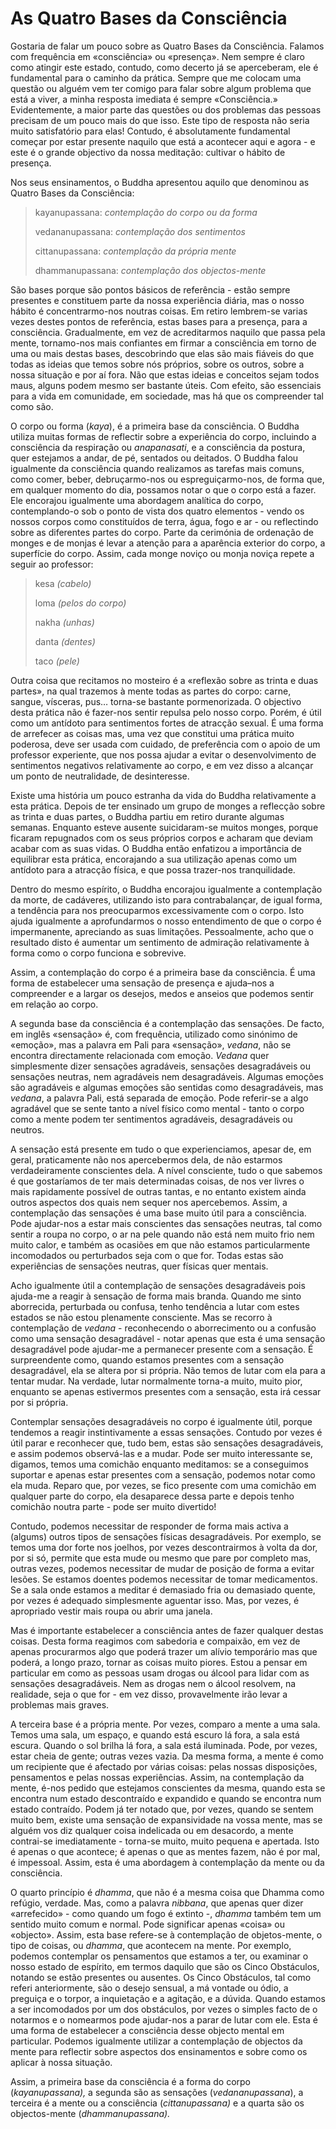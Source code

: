 As Quatro Bases da Consciência
==============================

Gostaria de falar um pouco sobre as Quatro Bases da Consciência. Falamos
com frequência em «consciência» ou «presença». Nem sempre é claro como
atingir este estado, contudo, como decerto já se aperceberam, ele é
fundamental para o caminho da prática. Sempre que me colocam uma questão
ou alguém vem ter comigo para falar sobre algum problema que está a
viver, a minha resposta imediata é sempre «Consciência.» Evidentemente,
a maior parte das questões ou dos problemas das pessoas precisam de um
pouco mais do que isso. Este tipo de resposta não seria muito
satisfatório para elas! Contudo, é absolutamente fundamental começar por
estar presente naquilo que está a acontecer aqui e agora - e este é o
grande objectivo da nossa meditação: cultivar o hábito de presença.

Nos seus ensinamentos, o Buddha apresentou aquilo que denominou as
Quatro Bases da Consciência:

> kayanupassana: *contemplação do corpo ou da forma*
>
> vedananupassana: *contemplação dos sentimentos*
>
> cittanupassana: *contemplação da própria mente*
>
> dhammanupassana: *contemplação dos objectos-mente*

São bases porque são pontos básicos de referência - estão sempre
presentes e constituem parte da nossa experiência diária, mas o nosso
hábito é concentrarmo-nos noutras coisas. Em retiro lembrem-se varias
vezes destes pontos de referência, estas bases para a presença, para a
consciência. Gradualmente, em vez de acreditarmos naquilo que passa pela
mente, tornamo-nos mais confiantes em firmar a consciência em torno de
uma ou mais destas bases, descobrindo que elas são mais fiáveis do que
todas as ideias que temos sobre nós próprios, sobre os outros, sobre a
nossa situação e por aí fora. Não que estas ideias e conceitos sejam
todos maus, alguns podem mesmo ser bastante úteis. Com efeito, são
essenciais para a vida em comunidade, em sociedade, mas há que os
compreender tal como são.

O corpo ou forma (*kaya*), é a primeira base da consciência. O Buddha
utiliza muitas formas de reflectir sobre a experiência do corpo,
incluindo a consciência da respiração ou *anapanasati*, e a consciência
da postura, quer estejamos a andar, de pé, sentados ou deitados. O
Buddha falou igualmente da consciência quando realizamos as tarefas mais
comuns, como comer, beber, debruçarmo-nos ou espreguiçarmo-nos, de forma
que, em qualquer momento do dia, possamos notar o que o corpo está a
fazer. Ele encorajou igualmente uma abordagem analítica do corpo,
contemplando-o sob o ponto de vista dos quatro elementos - vendo os
nossos corpos como constituídos de terra, água, fogo e ar - ou
reflectindo sobre as diferentes partes do corpo. Parte da cerimónia de
ordenação de monges e de monjas é levar a atenção para a aparência
exterior do corpo, a superfície do corpo. Assim, cada monge noviço ou
monja noviça repete a seguir ao professor:

> kesa *(cabelo)*
>
> loma *(pelos do corpo)*
>
> nakha *(unhas)*
>
> danta *(dentes)*
>
> taco *(pele)*

Outra coisa que recitamos no mosteiro é a «reflexão sobre as trinta e
duas partes», na qual trazemos à mente todas as partes do corpo: carne,
sangue, vísceras, pus… torna-se bastante pormenorizada. O objectivo
desta prática não é fazer-nos sentir repulsa pelo nosso corpo. Porém, é
útil como um antídoto para sentimentos fortes de atracção sexual. É uma
forma de arrefecer as coisas mas, uma vez que constitui uma prática
muito poderosa, deve ser usada com cuidado, de preferência com o apoio
de um professor experiente, que nos possa ajudar a evitar o
desenvolvimento de sentimentos negativos relativamente ao corpo, e em
vez disso a alcançar um ponto de neutralidade, de desinteresse.

Existe uma história um pouco estranha da vida do Buddha relativamente a
esta prática. Depois de ter ensinado um grupo de monges a reflecção
sobre as trinta e duas partes, o Buddha partiu em retiro durante algumas
semanas. Enquanto esteve ausente suicidaram-se muitos monges, porque
ficaram repugnados com os seus próprios corpos e acharam que deviam
acabar com as suas vidas. O Buddha então enfatizou a importância de
equilibrar esta prática, encorajando a sua utilização apenas como um
antídoto para a atracção física, e que possa trazer-nos tranquilidade.

Dentro do mesmo espírito, o Buddha encorajou igualmente a contemplação
da morte, de cadáveres, utilizando isto para contrabalançar, de igual
forma, a tendência para nos preocuparmos excessivamente com o corpo.
Isto ajuda igualmente a aprofundarmos o nosso entendimento de que o
corpo é impermanente, apreciando as suas limitações. Pessoalmente, acho
que o resultado disto é aumentar um sentimento de admiração
relativamente à forma como o corpo funciona e sobrevive.

Assim, a contemplação do corpo é a primeira base da consciência. É uma
forma de estabelecer uma sensação de presença e ajuda–nos a compreender
e a largar os desejos, medos e anseios que podemos sentir em relação ao
corpo.

A segunda base da consciência é a contemplação das sensações. De facto,
em inglês «sensação» é, com frequência, utilizado como sinónimo de
«emoção», mas a palavra em Pali para «sensação», *vedana*, não se
encontra directamente relacionada com emoção. *Vedana* quer simplesmente
dizer sensações agradáveis, sensações desagradáveis ou sensações
neutras, nem agradáveis nem desagradáveis. Algumas emoções são
agradáveis e algumas emoções são sentidas como desagradáveis, mas
*vedana*, a palavra Pali, está separada de emoção. Pode referir-se a
algo agradável que se sente tanto a nível físico como mental - tanto o
corpo como a mente podem ter sentimentos agradáveis, desagradáveis ou
neutros.

A sensação está presente em tudo o que experienciamos, apesar de, em
geral, praticamente não nos apercebermos dela, de não estarmos
verdadeiramente conscientes dela. A nível consciente, tudo o que sabemos
é que gostaríamos de ter mais determinadas coisas, de nos ver livres o
mais rapidamente possível de outras tantas, e no entanto existem ainda
outros aspectos dos quais nem sequer nos apercebemos. Assim, a
contemplação das sensações é uma base muito útil para a consciência.
Pode ajudar-nos a estar mais conscientes das sensações neutras, tal como
sentir a roupa no corpo, o ar na pele quando não está nem muito frio nem
muito calor, e também as ocasiões em que não estamos particularmente
incomodados ou perturbados seja com o que for. Todas estas são
experiências de sensações neutras, quer físicas quer mentais.

Acho igualmente útil a contemplação de sensações desagradáveis pois
ajuda-me a reagir à sensação de forma mais branda. Quando me sinto
aborrecida, perturbada ou confusa, tenho tendência a lutar com estes
estados se não estou plenamente consciente. Mas se recorro à
contemplação de *vedana* - reconhecendo o aborrecimento ou a confusão
como uma sensação desagradável - notar apenas que esta é uma sensação
desagradável pode ajudar-me a permanecer presente com a sensação. É
surpreendente como, quando estamos presentes com a sensação
desagradável, ela se altera por si própria. Não temos de lutar com ela
para a tentar mudar. Na verdade, lutar normalmente torna-a muito, muito
pior, enquanto se apenas estivermos presentes com a sensação, esta irá
cessar por si própria.

Contemplar sensações desagradáveis no corpo é igualmente útil, porque
tendemos a reagir instintivamente a essas sensações. Contudo por vezes é
útil parar e reconhecer que, tudo bem, estas são sensações
desagradáveis, e assim podemos observá-las e a mudar. Pode ser muito
interessante se, digamos, temos uma comichão enquanto meditamos: se a
conseguimos suportar e apenas estar presentes com a sensação, podemos
notar como ela muda. Reparo que, por vezes, se fico presente com uma
comichão em qualquer parte do corpo, ela desaparece dessa parte e depois
tenho comichão noutra parte - pode ser muito divertido!

Contudo, podemos necessitar de responder de forma mais activa a (algums)
outros tipos de sensações físicas desagradáveis. Por exemplo, se temos
uma dor forte nos joelhos, por vezes descontrairmos à volta da dor, por
si só, permite que esta mude ou mesmo que pare por completo mas, outras
vezes, podemos necessitar de mudar de posição de forma a evitar lesões.
Se estamos doentes podemos necessitar de tomar medicamentos. Se a sala
onde estamos a meditar é demasiado fria ou demasiado quente, por vezes é
adequado simplesmente aguentar isso. Mas, por vezes, é apropriado vestir
mais roupa ou abrir uma janela.

Mas é importante estabelecer a consciência antes de fazer qualquer
destas coisas. Desta forma reagimos com sabedoria e compaixão, em vez de
apenas procurarmos algo que poderá trazer um alívio temporário mas que
poderá, a longo prazo, tornar as coisas muito piores. Estou a pensar em
particular em como as pessoas usam drogas ou álcool para lidar com as
sensações desagradáveis. Nem as drogas nem o álcool resolvem, na
realidade, seja o que for - em vez disso, provavelmente irão levar a
problemas mais graves.

A terceira base é a própria mente. Por vezes, comparo a mente a uma
sala. Temos uma sala, um espaço, e quando está escuro lá fora, a sala
está escura. Quando o sol brilha lá fora, a sala está iluminada. Pode,
por vezes, estar cheia de gente; outras vezes vazia. Da mesma forma, a
mente é como um recipiente que é afectado por várias coisas: pelas
nossas disposições, pensamentos e pelas nossas experiências. Assim, na
contemplação da mente, é-nos pedido que estejamos conscientes da mesma,
quando esta se encontra num estado descontraído e expandido e quando se
encontra num estado contraído. Podem já ter notado que, por vezes,
quando se sentem muito bem, existe uma sensação de expansividade na
vossa mente, mas se alguém vos diz qualquer coisa indelicada ou em
desacordo, a mente contrai-se imediatamente - torna-se muito, muito
pequena e apertada. Isto é apenas o que acontece; é apenas o que as
mentes fazem, não é por mal, é impessoal. Assim, esta é uma abordagem à
contemplação da mente ou da consciência.

O quarto princípio é *dhamma*, que não é a mesma coisa que Dhamma como
refúgio, verdade. Mas, como a palavra *nibbana*, que apenas quer dizer
«arrefecido» - como quando um fogo é extinto -, *dhamma* também tem um
sentido muito comum e normal. Pode significar apenas «coisa» ou
«objecto». Assim, esta base refere-se à contemplação de objetos-mente, o
tipo de coisas, ou *dhamma*, que acontecem na mente. Por exemplo,
podemos contemplar os pensamentos que estamos a ter, ou examinar o nosso
estado de espírito, em termos daquilo que são os Cinco Obstáculos,
notando se estão presentes ou ausentes. Os Cinco Obstáculos, tal como
referi anteriormente, são o desejo sensual, a má vontade ou ódio, a
preguiça e o torpor, a inquietação e a agitação, e a dúvida. Quando
estamos a ser incomodados por um dos obstáculos, por vezes o simples
facto de o notarmos e o nomearmos pode ajudar-nos a parar de lutar com
ele. Esta é uma forma de estabelecer a consciência desse objecto mental
em particular. Podemos igualmente utilizar a contemplação de objectos da
mente para reflectir sobre aspectos dos ensinamentos e sobre como os
aplicar à nossa situação.

Assim, a primeira base da consciência é a forma do corpo
(*kayanupassana),* a segunda são as sensações (*vedananupassana*), a
terceira é a mente ou a consciência (*cittanupassana)* e a quarta são os
objectos-mente (*dhammanupassana).*
